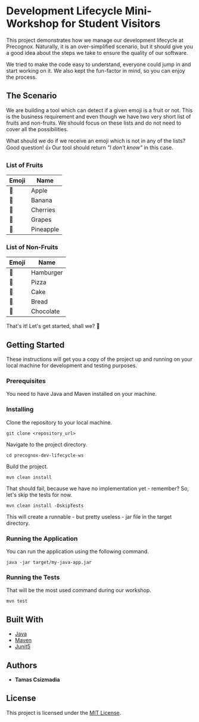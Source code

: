 # Development Lifecycle Mini-Workshop for Student Visitors

This project demonstrates how we manage our development lifecycle at Precognox. Naturally, it is an over-simplified scenario, but it should give you a good idea about the steps we take to ensure the quality of our software.

We tried to make the code easy to understand, everyone could jump in and start working on it. We also kept the fun-factor in mind, so you can enjoy the process.

## The Scenario

We are building a tool which can detect if a given emoji is a fruit or not. This is the business requirement and even though we have two very short list of fruits and non-fruits. We should focus on these lists and do not need to cover all the possibilities.

What should we do if we receive an emoji which is not in any of the lists? Good question! :+1: Our tool should return _"I don't know"_ in this case.

### List of Fruits

| Emoji       | Name      |
|------------ |---------- |
| :apple:     | Apple     |
| :banana:    | Banana    |
| :cherries:  | Cherries  |
| :grapes:    | Grapes    |
| :pineapple: | Pineapple |

### List of Non-Fruits

| Emoji           | Name      |
|-----------------|---------- |
| :hamburger:     | Hamburger |
| :pizza:         | Pizza     |
| :cake:          | Cake      |
| :bread:         | Bread     |
| :chocolate_bar: | Chocolate |

That's it! Let's get started, shall we? :rocket:

## Getting Started

These instructions will get you a copy of the project up and running on your local machine for development and testing purposes.

### Prerequisites

You need to have Java and Maven installed on your machine.

### Installing

Clone the repository to your local machine.

```
git clone <repository_url>
```

Navigate to the project directory.

```
cd precognox-dev-lifecycle-ws
```

Build the project.

```
mvn clean install
```

That should fail, because we have no implementation yet - remember? So, let's skip the tests for now.

```
mvn clean install -DskipTests
```

This will create a runnable - but pretty useless - jar file in the target directory.

### Running the Application

You can run the application using the following command.

```
java -jar target/my-java-app.jar
```

### Running the Tests

That will be the most used command during our workshop.

```
mvn test
```

## Built With

* [Java](https://www.oracle.com/java/)
* [Maven](https://maven.apache.org/)
* [Junit5](https://junit.org/junit5/)

## Authors

* **Tamas Csizmadia**

## License

This project is licensed under the [MIT License](LICENSE.md).